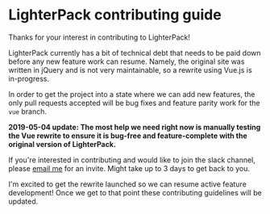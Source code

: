 LighterPack contributing guide
===========
Thanks for your interest in contributing to LighterPack!

LighterPack currently has a bit of technical debt that needs to be paid down before any new feature work can resume. Namely, the original site was written in jQuery and is not very maintainable, so a rewrite using Vue.js is in-progress.

In order to get the project into a state where we can add new features, the only pull requests accepted will be bug fixes and feature parity work for the `vue` branch.

**2019-05-04 update: The most help we need right now is manually testing the Vue rewrite to ensure it is bug-free and feature-complete with the original version of LighterPack.**

If you're interested in contributing and would like to join the slack channel, please [email me](mailto:galenmaly@gmail.com) for an invite. Might take up to 3 days to get back to you.

I'm excited to get the rewrite launched so we can resume active feature development! Once we get to that point these contributing guidelines will be updated.
